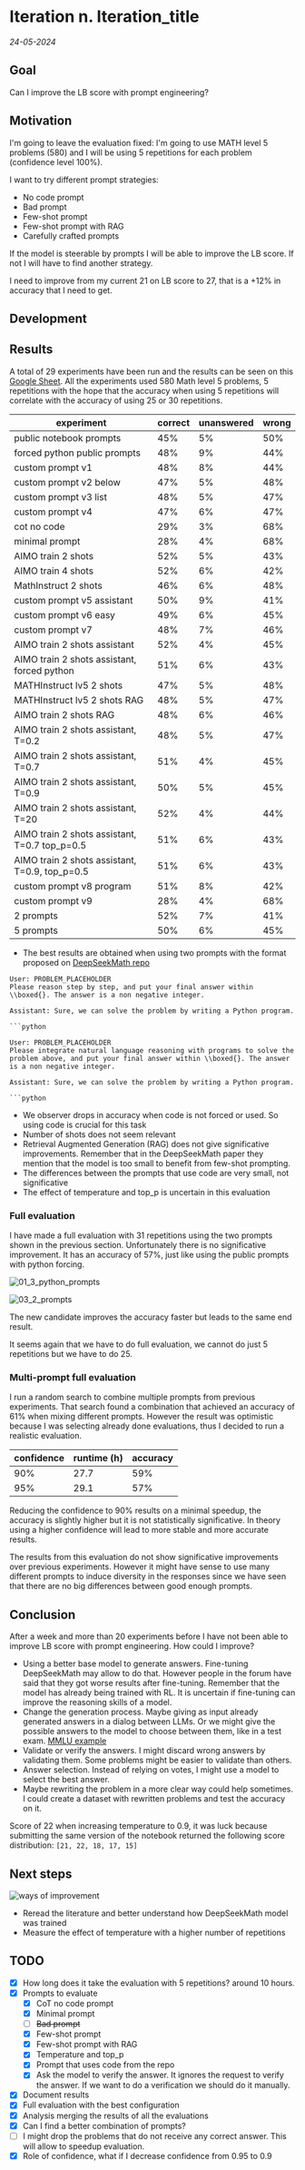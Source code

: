 # Iteration n. Iteration_title

_24-05-2024_

## Goal

Can I improve the LB score with prompt engineering?

## Motivation

I'm going to leave the evaluation fixed: I'm going to use MATH level 5 problems (580) and I will be using 5 repetitions for each problem (confidence level 100%).

I want to try different prompt strategies:

- No code prompt
- Bad prompt
- Few-shot prompt
- Few-shot prompt with RAG
- Carefully crafted prompts

If the model is steerable by prompts I will be able to improve the LB score. If not
I will have to find another strategy.

I need to improve from my current 21 on LB score to 27, that is a +12% in accuracy that I need to get.

## Development

## Results

A total of 29 experiments have been run and the results can be seen on this [Google Sheet](https://docs.google.com/spreadsheets/d/1GgHY7C09sKe5qqVuubXWIYllxMZY5PWAHT54cc_NOIU/edit#gid=1082486122&range=A5).
All the experiments used 580 Math level 5 problems, 5 repetitions with the hope that the accuracy when
using 5 repetitions will correlate with the accuracy of using 25 or 30 repetitions.

| experiment                                     | correct | unanswered | wrong |
|------------------------------------------------|---------|------------|-------|
| public notebook prompts                        | 45%     | 5%         | 50%   |
| forced python public prompts                   | 48%     | 9%         | 44%   |
| custom prompt v1                               | 48%     | 8%         | 44%   |
| custom prompt v2 below                         | 47%     | 5%         | 48%   |
| custom prompt v3 list                          | 48%     | 5%         | 47%   |
| custom prompt v4                               | 47%     | 6%         | 47%   |
| cot no code                                    | 29%     | 3%         | 68%   |
| minimal prompt                                 | 28%     | 4%         | 68%   |
| AIMO train 2 shots                             | 52%     | 5%         | 43%   |
| AIMO train 4 shots                             | 52%     | 6%         | 42%   |
| MathInstruct 2 shots                           | 46%     | 6%         | 48%   |
| custom prompt v5 assistant                     | 50%     | 9%         | 41%   |
| custom prompt v6 easy                          | 49%     | 6%         | 45%   |
| custom prompt v7                               | 48%     | 7%         | 46%   |
| AIMO train 2 shots assistant                   | 52%     | 4%         | 45%   |
| AIMO train 2 shots assistant, forced python    | 51%     | 6%         | 43%   |
| MATHInstruct lv5 2 shots                       | 47%     | 5%         | 48%   |
| MATHInstruct lv5 2 shots RAG                   | 48%     | 5%         | 47%   |
| AIMO train 2 shots RAG                         | 48%     | 6%         | 46%   |
| AIMO train 2 shots assistant, T=0.2            | 48%     | 5%         | 47%   |
| AIMO train 2 shots assistant, T=0.7            | 51%     | 4%         | 45%   |
| AIMO train 2 shots assistant, T=0.9            | 50%     | 5%         | 45%   |
| AIMO train 2 shots assistant, T=20             | 52%     | 4%         | 44%   |
| AIMO train 2 shots assistant, T=0.7 top_p=0.5  | 51%     | 6%         | 43%   |
| AIMO train 2 shots assistant, T=0.9, top_p=0.5 | 51%     | 6%         | 43%   |
| custom prompt v8 program                       | 51%     | 8%         | 42%   |
| custom prompt v9                               | 28%     | 4%         | 68%   |
| 2 prompts                                      | 52%     | 7%         | 41%   |
| 5 prompts                                      | 50%     | 6%         | 45%   |

- The best results are obtained when using two prompts with the format proposed on [DeepSeekMath repo](https://github.com/deepseek-ai/DeepSeek-Math/tree/main/evaluation)

```
User: PROBLEM_PLACEHOLDER
Please reason step by step, and put your final answer within \\boxed{}. The answer is a non negative integer.

Assistant: Sure, we can solve the problem by writing a Python program.

```python

User: PROBLEM_PLACEHOLDER
Please integrate natural language reasoning with programs to solve the problem above, and put your final answer within \\boxed{}. The answer is a non negative integer.

Assistant: Sure, we can solve the problem by writing a Python program.

```python
```

- We observer drops in accuracy when code is not forced or used. So using code is crucial for this task
- Number of shots does not seem relevant
- Retrieval Augmented Generation (RAG) does not give significative improvements. Remember that in the
  DeepSeekMath paper they mention that the model is too small to benefit from few-shot prompting.
- The differences between the prompts that use code are very small, not significative
- The effect of temperature and top_p is uncertain in this evaluation

### Full evaluation

I have made a full evaluation with 31 repetitions using the two prompts shown in the previous section.
Unfortunately there is no significative improvement. It has an accuracy of 57%, just like using
the public prompts with python forcing. 

![01_3_python_prompts](res/2024-06-04-12-51-06.png)

![03_2_prompts](res/2024-06-04-12-51-11.png)

The new candidate improves the accuracy faster but leads to the same end result.

It seems again that we have to do full evaluation, we cannot do just 5 repetitions but we have to do 25.

### Multi-prompt full evaluation

I run a random search to combine multiple prompts from previous experiments. That search found a combination that
achieved an accuracy of 61% when mixing different prompts. However the result was optimistic because
I was selecting already done evaluations, thus I decided to run a realistic evaluation.

| confidence  | runtime (h) | accuracy |
|-------------|-------------|----------|
| 90%         | 27.7        | 59%      |
| 95%         | 29.1        | 57%      |

Reducing the confidence to 90% results on a minimal speedup, the accuracy is slightly higher but it is not
statistically significative. In theory using a higher confidence will lead to more stable and more
accurate results.

The results from this evaluation do not show significative improvements over previous experiments.
However it might have sense to use many different prompts to induce diversity in the responses since
we have seen that there are no big differences between good enough prompts.

## Conclusion

After a week and more than 20 experiments before I have not been able to improve LB score with prompt engineering. How could I improve?

- Using a better base model to generate answers. Fine-tuning DeepSeekMath may allow to do that.
  However people in the forum have said that they got worse results after fine-tuning. Remember that
  the model has already being trained with RL.
  It is uncertain if fine-tuning can improve the reasoning skills of a model.
- Change the generation process. Maybe giving as input already generated answers in a dialog between LLMs.
  Or we might give the possible answers to the model to choose between them, like in a test exam. [MMLU example](https://github.com/deepseek-ai/DeepSeek-Math/blob/main/evaluation/few_shot_prompts/cot_mmlu_stem_4_shot.py)
- Validate or verify the answers. I might discard wrong answers by validating them. Some problems might
  be easier to validate than others.
- Answer selection. Instead of relying on votes, I might use a model to select the best answer.
- Maybe rewriting the problem in a more clear way could help sometimes. I could create a dataset with rewritten problems and test the accuracy on it.

Score of 22 when increasing temperature to 0.9, it was luck because submitting the same version of the
notebook returned the following score distribution: `[21, 22, 18, 17, 15]`

## Next steps

![ways of improvement](res/2024-06-06-09-16-28.png)

- Reread the literature and better understand how DeepSeekMath model was trained
- Measure the effect of temperature with a higher number of repetitions

## TODO

- [x] How long does it take the evaluation with 5 repetitions? around 10 hours.
- [x] Prompts to evaluate
  - [x] CoT no code prompt
  - [x] Minimal prompt
  - [ ] ~~Bad prompt~~
  - [x] Few-shot prompt
  - [x] Few-shot prompt with RAG
  - [x] Temperature and top_p
  - [x] Prompt that uses code from the repo
  - [x] Ask the model to verify the answer. It ignores the request to verify the answer. If we want to do a verification we should do it manually.
- [x] Document results
- [x] Full evaluation with the best configuration
- [x] Analysis merging the results of all the evaluations
- [x] Can I find a better combination of prompts?
- [ ] I might drop the problems that do not receive any correct answer. This will allow to speedup evaluation.
- [x] Role of confidence, what if I decrease confidence from 0.95 to 0.9
